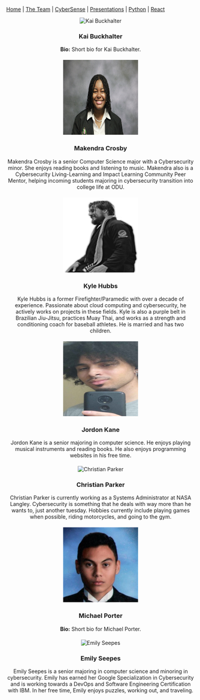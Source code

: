 
[Home](README.md) | [The Team](team_bios.md) | [CyberSense](#cybersense) | [Presentations](presentations.md) | [Python](https://docs.python.org/3/reference/index.html) | [React](https://react.dev/reference/react)


<div style="text-align: center;">
  <div style="margin-bottom: 20px;">
    <img src="images/kai_image.png" alt="Kai Buckhalter" width="200" height="200">
    <h3>Kai Buckhalter</h3>
    <p><strong>Bio:</strong> Short bio for Kai Buckhalter.</p>
  </div>
  <div style="margin-bottom: 20px;">
    <img src="images/makendra_image.png" alt="Makendra Crosby" width="200" height="200">
    <h3>Makendra Crosby</h3>
    <p>Makendra Crosby is a senior Computer Science major with a Cybersecurity minor. She enjoys reading books and listening to music. Makendra also is a Cybersecurity Living-Learning and Impact Learning Community Peer Mentor, helping incoming students majoring in cybersecurity transition into college life at ODU.</p>
  </div>
  <div style="margin-bottom: 20px;">
    <img src="images/kyle_image.png" alt="Kyle Hubbs" width="200" height="200">
    <h3>Kyle Hubbs</h3>
    <p>Kyle Hubbs is a former Firefighter/Paramedic with over a decade of experience. Passionate about cloud computing and cybersecurity, he actively works on projects in these fields. Kyle is also a purple belt in Brazilian Jiu-Jitsu, practices Muay Thai, and works as a strength and conditioning coach for baseball athletes. He is married and has two children.</p>
  </div>
  <div style="margin-bottom: 20px;">
    <img src="images/jordon_image.png" alt="Jordon Kane" width="200" height="200">
    <h3>Jordon Kane</h3>
    <p>Jordon Kane is a senior majoring in computer science. He enjoys playing musical instruments and reading books. He also enjoys programming websites in his free time.</p>
  </div>
  <div style="margin-bottom: 20px;">
    <img src="images/christian_image.png" alt="Christian Parker" width="200" height="200">
    <h3>Christian Parker</h3>
    <p>Christian Parker is currently working as a Systems Administrator at NASA Langley. Cybersecurity is something that he deals with way more than he wants to, just another tuesday. Hobbies currently include playing games when possible, riding motorcycles, and going to the gym.</p>
  </div>
  <div style="margin-bottom: 20px;">
    <img src="images/michael_image.png" alt="Michael Porter" width="200" height="200">
    <h3>Michael Porter</h3>
    <p><strong>Bio:</strong> Short bio for Michael Porter.</p>
  </div>
  <div style="margin-bottom: 20px;">
    <img src="images/emily_image.png" alt="Emily Seepes" width="200" height="200">
    <h3>Emily Seepes</h3>
    <p>Emily Seepes is a senior majoring in computer science and minoring in cybersecurity. Emily has earned her Google Specialization in Cybersecurity and is working towards a DevOps and Software Engineering Certification with IBM. In her free time, Emily enjoys puzzles, working out, and traveling.  </p>
  </div>
</div>
